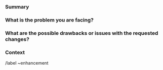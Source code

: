 <!--
请先仔细阅读下文!

在开启新的 issue 之前, 请确保已通过 'enhancement' 关键词关键词搜索过 issues.

并验证您想要提交的 issue 并没有重复.
-->

### Summary

<!--
简要描述所需要的功能
-->

### What is the problem you are facing?

<!--
描述您现在需要解决的问题, 并且为什么我们需要针对当前的项目进行改进以解决这个问题.

越详细越好
-->

### What are the possible drawbacks or issues with the requested changes?

<!-- 
任何代码变更都可能带来用户体验, 性能, bug 和复杂度的影响.

如果您在发起需求时想到任何可能出现的问题, 请描述一下场景.
-->

### Context

<!--
如果有其他相关的信息, 请在这里添加, 例如:

- 关联现有的实现或例子
- 相关的截图
-->

<!-- 不要修改下面这行, 用于自动分类 -->
/label ~enhancement
